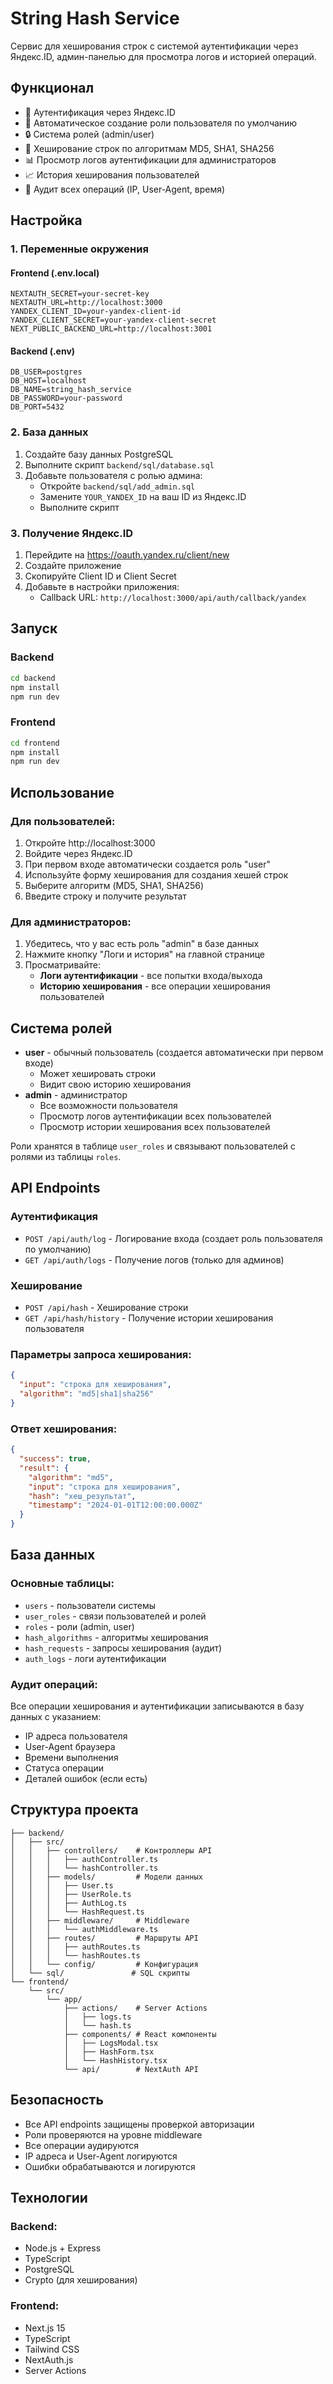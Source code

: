 # String Hash Service

Сервис для хеширования строк с системой аутентификации через Яндекс.ID, админ-панелью для просмотра логов и историей операций.

## Функционал

- 🔐 Аутентификация через Яндекс.ID
- 🔄 Автоматическое создание роли пользователя по умолчанию
- 🔒 Система ролей (admin/user)
- 🔢 Хеширование строк по алгоритмам MD5, SHA1, SHA256
- 📊 Просмотр логов аутентификации для администраторов
- 📈 История хеширования пользователей
- 🎯 Аудит всех операций (IP, User-Agent, время)

## Настройка

### 1. Переменные окружения

#### Frontend (.env.local)
```env
NEXTAUTH_SECRET=your-secret-key
NEXTAUTH_URL=http://localhost:3000
YANDEX_CLIENT_ID=your-yandex-client-id
YANDEX_CLIENT_SECRET=your-yandex-client-secret
NEXT_PUBLIC_BACKEND_URL=http://localhost:3001
```

#### Backend (.env)
```env
DB_USER=postgres
DB_HOST=localhost
DB_NAME=string_hash_service
DB_PASSWORD=your-password
DB_PORT=5432
```

### 2. База данных

1. Создайте базу данных PostgreSQL
2. Выполните скрипт `backend/sql/database.sql`
3. Добавьте пользователя с ролью админа:
   - Откройте `backend/sql/add_admin.sql`
   - Замените `YOUR_YANDEX_ID` на ваш ID из Яндекс.ID
   - Выполните скрипт

### 3. Получение Яндекс.ID

1. Перейдите на https://oauth.yandex.ru/client/new
2. Создайте приложение
3. Скопируйте Client ID и Client Secret
4. Добавьте в настройки приложения:
   - Callback URL: `http://localhost:3000/api/auth/callback/yandex`

## Запуск

### Backend
```bash
cd backend
npm install
npm run dev
```

### Frontend
```bash
cd frontend
npm install
npm run dev
```

## Использование

### Для пользователей:
1. Откройте http://localhost:3000
2. Войдите через Яндекс.ID
3. При первом входе автоматически создается роль "user"
4. Используйте форму хеширования для создания хешей строк
5. Выберите алгоритм (MD5, SHA1, SHA256)
6. Введите строку и получите результат

### Для администраторов:
1. Убедитесь, что у вас есть роль "admin" в базе данных
2. Нажмите кнопку "Логи и история" на главной странице
3. Просматривайте:
   - **Логи аутентификации** - все попытки входа/выхода
   - **Историю хеширования** - все операции хеширования пользователей

## Система ролей

- **user** - обычный пользователь (создается автоматически при первом входе)
  - Может хешировать строки
  - Видит свою историю хеширования
- **admin** - администратор
  - Все возможности пользователя
  - Просмотр логов аутентификации всех пользователей
  - Просмотр истории хеширования всех пользователей

Роли хранятся в таблице `user_roles` и связывают пользователей с ролями из таблицы `roles`.

## API Endpoints

### Аутентификация
- `POST /api/auth/log` - Логирование входа (создает роль пользователя по умолчанию)
- `GET /api/auth/logs` - Получение логов (только для админов)

### Хеширование
- `POST /api/hash` - Хеширование строки
- `GET /api/hash/history` - Получение истории хеширования пользователя

### Параметры запроса хеширования:
```json
{
  "input": "строка для хеширования",
  "algorithm": "md5|sha1|sha256"
}
```

### Ответ хеширования:
```json
{
  "success": true,
  "result": {
    "algorithm": "md5",
    "input": "строка для хеширования",
    "hash": "хеш_результат",
    "timestamp": "2024-01-01T12:00:00.000Z"
  }
}
```

## База данных

### Основные таблицы:
- `users` - пользователи системы
- `user_roles` - связи пользователей и ролей
- `roles` - роли (admin, user)
- `hash_algorithms` - алгоритмы хеширования
- `hash_requests` - запросы хеширования (аудит)
- `auth_logs` - логи аутентификации

### Аудит операций:
Все операции хеширования и аутентификации записываются в базу данных с указанием:
- IP адреса пользователя
- User-Agent браузера
- Времени выполнения
- Статуса операции
- Деталей ошибок (если есть)

## Структура проекта

```
├── backend/
│   ├── src/
│   │   ├── controllers/    # Контроллеры API
│   │   │   ├── authController.ts
│   │   │   └── hashController.ts
│   │   ├── models/         # Модели данных
│   │   │   ├── User.ts
│   │   │   ├── UserRole.ts
│   │   │   ├── AuthLog.ts
│   │   │   └── HashRequest.ts
│   │   ├── middleware/     # Middleware
│   │   │   └── authMiddleware.ts
│   │   ├── routes/         # Маршруты API
│   │   │   ├── authRoutes.ts
│   │   │   └── hashRoutes.ts
│   │   └── config/         # Конфигурация
│   └── sql/               # SQL скрипты
└── frontend/
    └── src/
        └── app/
            ├── actions/    # Server Actions
            │   ├── logs.ts
            │   └── hash.ts
            ├── components/ # React компоненты
            │   ├── LogsModal.tsx
            │   ├── HashForm.tsx
            │   └── HashHistory.tsx
            └── api/        # NextAuth API
```

## Безопасность

- Все API endpoints защищены проверкой авторизации
- Роли проверяются на уровне middleware
- Все операции аудируются
- IP адреса и User-Agent логируются
- Ошибки обрабатываются и логируются

## Технологии

### Backend:
- Node.js + Express
- TypeScript
- PostgreSQL
- Crypto (для хеширования)

### Frontend:
- Next.js 15
- TypeScript
- Tailwind CSS
- NextAuth.js
- Server Actions 